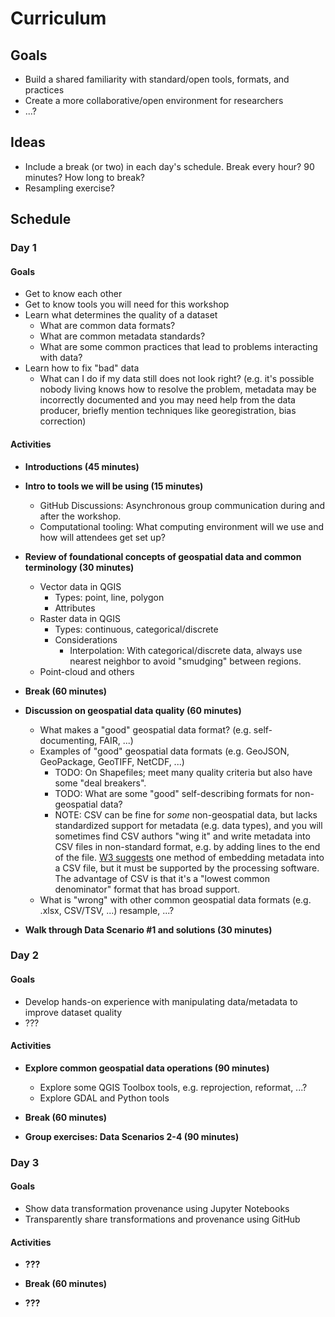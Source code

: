 # Curriculum

## Goals

* Build a shared familiarity with standard/open tools, formats, and practices
* Create a more collaborative/open environment for researchers
* ...?


## Ideas

* Include a break (or two) in each day's schedule. Break every hour? 90 minutes? How
  long to break?
* Resampling exercise?


## Schedule

### Day 1

#### Goals

* Get to know each other
* Get to know tools you will need for this workshop
* Learn what determines the quality of a dataset
    * What are common data formats?
    * What are common metadata standards?
    * What are some common practices that lead to problems interacting with data?
* Learn how to fix "bad" data
    * What can I do if my data still does not look right? (e.g. it's possible nobody
      living knows how to resolve the problem, metadata may be incorrectly documented
      and you may need help from the data producer, briefly mention techniques like
      georegistration, bias correction)


#### Activities

* **Introductions (45 minutes)**

* **Intro to tools we will be using (15 minutes)**
    * GitHub Discussions: Asynchronous group communication during and after the workshop.
    * Computational tooling: What computing environment will we use and how will attendees
    get set up?

* **Review of foundational concepts of geospatial data and common terminology (30
  minutes)**
    * Vector data in QGIS
        * Types: point, line, polygon
        * Attributes
    * Raster data in QGIS
        * Types: continuous, categorical/discrete
        * Considerations
            * Interpolation: With categorical/discrete data, always use nearest
              neighbor to avoid "smudging" between regions.
    * Point-cloud and others

* **Break (60 minutes)**

* **Discussion on geospatial data quality (60 minutes)**
    * What makes a "good" geospatial data format? (e.g. self-documenting, FAIR, ...)
    * Examples of "good" geospatial data formats (e.g. GeoJSON, GeoPackage, GeoTIFF,
    NetCDF, ...)
        * TODO: On Shapefiles; meet many quality criteria but also have some "deal
          breakers".
        * TODO: What are some "good" self-describing formats for non-geospatial data?
        * NOTE: CSV can be fine for _some_ non-geospatial data, but lacks standardized
          support for metadata (e.g. data types), and you will sometimes find CSV
          authors "wing it" and write metadata into CSV files in non-standard format,
          e.g. by adding lines to the end of the file. [W3
          suggests](https://www.w3.org/TR/tabular-data-model/#embedded-metadata) one
          method of embedding metadata into a CSV file, but it must be supported by the
          processing software. The advantage of CSV is that it's a "lowest common
          denominator" format that has broad support.
    * What is "wrong" with other common geospatial data formats (e.g. .xlsx, CSV/TSV, ...)
      resample, ...?

* **Walk through Data Scenario #1 and solutions (30 minutes)**


### Day 2

#### Goals

* Develop hands-on experience with manipulating data/metadata to improve dataset quality
* ???


#### Activities

* **Explore common geospatial data operations (90 minutes)**
    * Explore some QGIS Toolbox tools, e.g. reprojection, reformat, ...?
    * Explore GDAL and Python tools

* **Break (60 minutes)**

* **Group exercises: Data Scenarios 2-4 (90 minutes)**


### Day 3

#### Goals

* Show data transformation provenance using Jupyter Notebooks
* Transparently share transformations and provenance using GitHub


#### Activities

* **???**

* **Break (60 minutes)**

* **???**
